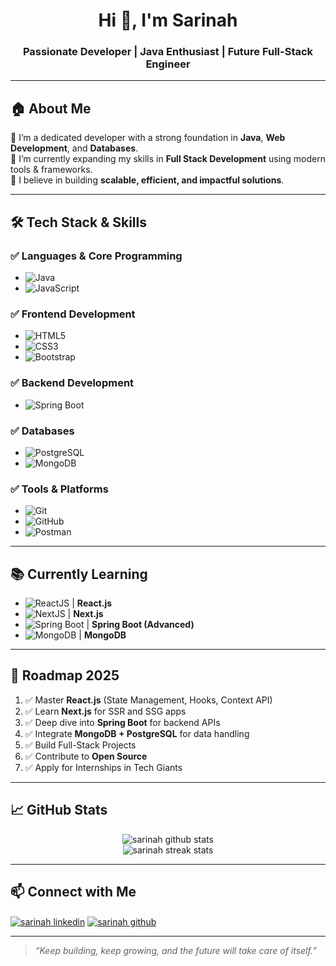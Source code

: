 <h1 align="center">Hi 👋, I'm Sarinah</h1>
<h3 align="center">Passionate Developer | Java Enthusiast | Future Full-Stack Engineer</h3>

---

## 🏠 About Me
🔹 I’m a dedicated developer with a strong foundation in **Java**, **Web Development**, and **Databases**.  
🔹 I’m currently expanding my skills in **Full Stack Development** using modern tools & frameworks.  
🔹 I believe in building **scalable, efficient, and impactful solutions**.

---

## 🛠️ Tech Stack & Skills

### ✅ Languages & Core Programming
- ![Java](https://img.shields.io/badge/Java-%23ED8B00.svg?style=for-the-badge&logo=java&logoColor=white)  
- ![JavaScript](https://img.shields.io/badge/JavaScript-F7DF1E?style=for-the-badge&logo=javascript&logoColor=black)

### ✅ Frontend Development
- ![HTML5](https://img.shields.io/badge/HTML5-E34F26?style=for-the-badge&logo=html5&logoColor=white)
- ![CSS3](https://img.shields.io/badge/CSS3-1572B6?style=for-the-badge&logo=css3&logoColor=white)
- ![Bootstrap](https://img.shields.io/badge/Bootstrap-563D7C?style=for-the-badge&logo=bootstrap&logoColor=white)

### ✅ Backend Development
- ![Spring Boot](https://img.shields.io/badge/Spring%20Boot-6DB33F?style=for-the-badge&logo=spring-boot&logoColor=white)

### ✅ Databases
- ![PostgreSQL](https://img.shields.io/badge/PostgreSQL-316192?style=for-the-badge&logo=postgresql&logoColor=white)
- ![MongoDB](https://img.shields.io/badge/MongoDB-4EA94B?style=for-the-badge&logo=mongodb&logoColor=white)

### ✅ Tools & Platforms
- ![Git](https://img.shields.io/badge/Git-F05032?style=for-the-badge&logo=git&logoColor=white)
- ![GitHub](https://img.shields.io/badge/GitHub-181717?style=for-the-badge&logo=github&logoColor=white)
- ![Postman](https://img.shields.io/badge/Postman-FF6C37?style=for-the-badge&logo=postman&logoColor=white)

---

## 📚 Currently Learning
- ![ReactJS](https://img.shields.io/badge/React-20232A?style=for-the-badge&logo=react&logoColor=61DAFB) | **React.js**
- ![NextJS](https://img.shields.io/badge/Next.js-000000?style=for-the-badge&logo=nextdotjs&logoColor=white) | **Next.js**
- ![Spring Boot](https://img.shields.io/badge/Spring_Boot-6DB33F?style=for-the-badge&logo=springboot&logoColor=white) | **Spring Boot (Advanced)**
- ![MongoDB](https://img.shields.io/badge/MongoDB-47A248?style=for-the-badge&logo=mongodb&logoColor=white) | **MongoDB**

---

## 🚀 Roadmap 2025
1. ✅ Master **React.js** (State Management, Hooks, Context API)
2. ✅ Learn **Next.js** for SSR and SSG apps
3. ✅ Deep dive into **Spring Boot** for backend APIs
4. ✅ Integrate **MongoDB + PostgreSQL** for data handling
5. ✅ Build Full-Stack Projects
6. ✅ Contribute to **Open Source**
7. ✅ Apply for Internships in Tech Giants

---

## 📈 GitHub Stats
<p align="center">
<img src="https://github-readme-stats.vercel.app/api?username=sarinah&show_icons=true&theme=radical" alt="sarinah github stats"/>
<br/>
<img src="https://github-readme-streak-stats.herokuapp.com/?user=sarinah&theme=radical" alt="sarinah streak stats"/>
</p>

---

## 📫 Connect with Me
<p align="left">
<a href="https://www.linkedin.com/in/sarinah-59b8ab304/" target="blank"><img align="center" src="https://img.shields.io/badge/LinkedIn-blue?style=for-the-badge&logo=linkedin&logoColor=white" alt="sarinah linkedin" /></a>
<a href="https://github.com/sarinah" target="blank"><img align="center" src="https://img.shields.io/badge/GitHub-181717?style=for-the-badge&logo=github&logoColor=white" alt="sarinah github" /></a>
</p>

---

> _“Keep building, keep growing, and the future will take care of itself.”_

